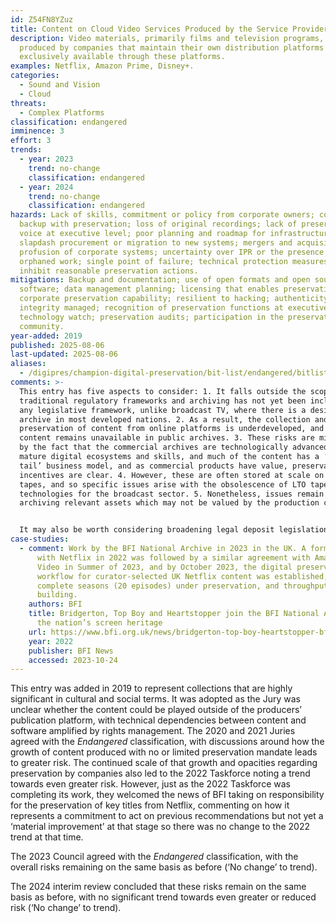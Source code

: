 ```yaml
---
id: Z54FN8YZuz
title: Content on Cloud Video Services Produced by the Service Provider
description: Video materials, primarily films and television programs, which are
  produced by companies that maintain their own distribution platforms and are
  exclusively available through these platforms.
examples: Netflix, Amazon Prime, Disney+.
categories:
  - Sound and Vision
  - Cloud
threats:
  - Complex Platforms
classification: endangered
imminence: 3
effort: 3
trends:
  - year: 2023
    trend: no-change
    classification: endangered
  - year: 2024
    trend: no-change
    classification: endangered
hazards: Lack of skills, commitment or policy from corporate owners; conflating
  backup with preservation; loss of original recordings; lack of preservation
  voice at executive level; poor planning and roadmap for infrastructure;
  slapdash procurement or migration to new systems; mergers and acquisitions;
  profusion of corporate systems; uncertainty over IPR or the presence of
  orphaned work; single point of failure; technical protection measures that
  inhibit reasonable preservation actions.
mitigations: Backup and documentation; use of open formats and open source
  software; data management planning; licensing that enables preservation;
  corporate preservation capability; resilient to hacking; authenticity and
  integrity managed; recognition of preservation functions at executive level;
  technology watch; preservation audits; participation in the preservation
  community.
year-added: 2019
published: 2025-08-06
last-updated: 2025-08-06
aliases:
  - /digipres/champion-digital-preservation/bit-list/endangered/bitlist-cloud-video-services
comments: >-
  This entry has five aspects to consider: 1. It falls outside the scope of
  traditional regulatory frameworks and archiving has not yet been included in
  any legislative framework, unlike broadcast TV, where there is a designated
  archive in most developed nations. 2. As a result, the collection and
  preservation of content from online platforms is underdeveloped, and the
  content remains unavailable in public archives. 3. These risks are mitigated
  by the fact that the commercial archives are technologically advanced, with
  mature digital ecosystems and skills, and much of the content has a ‘long
  tail’ business model, and as commercial products have value, preservation
  incentives are clear. 4. However, these are often stored at scale on LTO
  tapes, and so specific issues arise with the obsolescence of LTO tape
  technologies for the broadcast sector. 5. Nonetheless, issues remain around
  archiving relevant assets which may not be valued by the production company.


  It may also be worth considering broadening legal deposit legislation so there is a mandate to deposit this content with an appropriate repository - though the volume may be unwelcome as many institutions are under-resourced.
case-studies:
  - comment: Work by the BFI National Archive in 2023 in the UK. A formal agreement
      with Netflix in 2022 was followed by a similar agreement with Amazon Prime
      Video in Summer of 2023, and by October 2023, the digital preservation
      workflow for curator-selected UK Netflix content was established, with two
      complete seasons (20 episodes) under preservation, and throughput
      building.
    authors: BFI
    title: Bridgerton, Top Boy and Heartstopper join the BFI National Archive and
      the nation’s screen heritage
    url: https://www.bfi.org.uk/news/bridgerton-top-boy-heartstopper-bfi-national-archive-netflix
    year: 2022
    publisher: BFI News
    accessed: 2023-10-24
---
```

This entry was added in 2019 to represent collections that are highly significant in cultural and social terms. It was adopted as the Jury was unclear whether the content could be played outside of the producers’ publication platform, with technical dependencies between content and software amplified by rights management. The 2020 and 2021 Juries agreed with the *Endangered* classification, with discussions around how the growth of content produced with no or limited preservation mandate leads to greater risk. The continued scale of that growth and opacities regarding preservation by companies also led to the 2022 Taskforce noting a trend towards even greater risk. However, just as the 2022 Taskforce was completing its work, they welcomed the news of BFI taking on responsibility for the preservation of key titles from Netflix, commenting on how it represents a commitment to act on previous recommendations but not yet a ‘material improvement’ at that stage so there was no change to the 2022 trend at that time.

The 2023 Council agreed with the *Endangered* classification, with the overall risks remaining on the same basis as before (‘No change’ to trend). 

The 2024 interim review concluded that these risks remain on the same basis as before, with no significant trend towards even greater or reduced risk (‘No change’ to trend).
